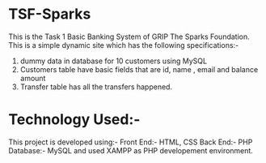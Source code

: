 # TSF-Sparks
This is the Task 1 Basic Banking System of GRIP The Sparks Foundation. This is a simple dynamic site which has the following specifications:-
1. dummy data in database for 10 customers using MySQL 
2. Customers table have basic fields that are id, name , email and balance amount
3. Transfer table has all the transfers happened. 

# Technology Used:-
This project is developed using:-
Front End:- HTML, CSS 
Back End:- PHP  
Database:- MySQL 
and used XAMPP as PHP developement environment.
